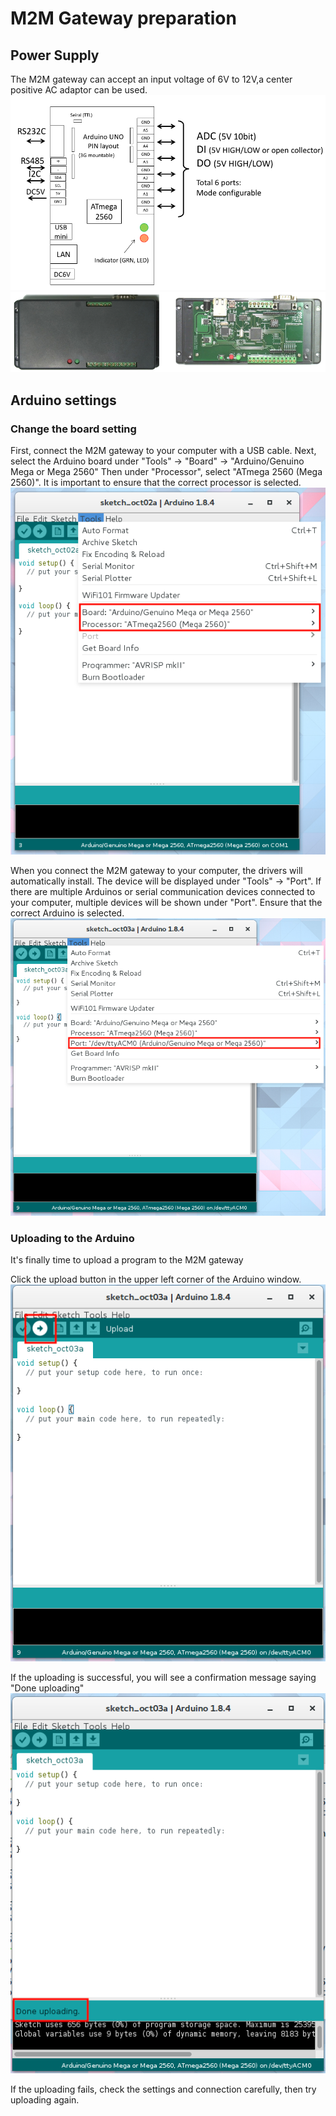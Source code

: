 
# M2M Gateway preparation

## Power Supply

The M2M gateway can accept an input voltage of 6V to 12V,a center positive AC adaptor can be used.
![](img/m2m-schematic.png)
![](img/m2m-gw.png)

## Arduino settings

### Change the board setting

First, connect the M2M gateway to your computer with a USB cable. Next, select the Arduino board under "Tools" → "Board" → "Arduino/Genuino Mega or Mega 2560" Then under "Processor", select "ATmega 2560 (Mega 2560)". It is important to ensure that the correct processor is selected.
![](img/arduino-setting.png)

When you connect the M2M gateway to your computer, the drivers will automatically install. The device will be displayed under "Tools" → "Port". If there are multiple Arduinos or serial communication devices connected to your computer, multiple devices will be shown under "Port". Ensure that the correct Arduino is selected.
![](img/serial-port.png)

### Uploading to the Arduino

It's finally time to upload a program to the M2M gateway

Click the upload button in the upper left corner of the Arduino window.
![](img/upload.png)

If the uploading is successful, you will see a confirmation message saying "Done uploading"
![](img/done-uploading.png)

If the uploading fails, check the settings and connection carefully, then try uploading again.
